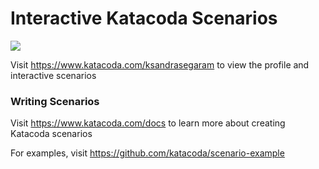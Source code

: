 # Interactive Katacoda Scenarios

[![](http://shields.katacoda.com/katacoda/ksandrasegaram/count.svg)](https://www.katacoda.com/ksandrasegaram "Get your profile on Katacoda.com")

Visit https://www.katacoda.com/ksandrasegaram to view the profile and interactive scenarios

### Writing Scenarios
Visit https://www.katacoda.com/docs to learn more about creating Katacoda scenarios

For examples, visit https://github.com/katacoda/scenario-example
